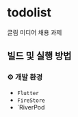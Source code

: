 # todolist

글림 미디어 채용 과제

## 빌드 및 실행 방법



### ⚙️ 개발 환경
  - `Flutter`
  - `FireStore`
  - `RiverPod
